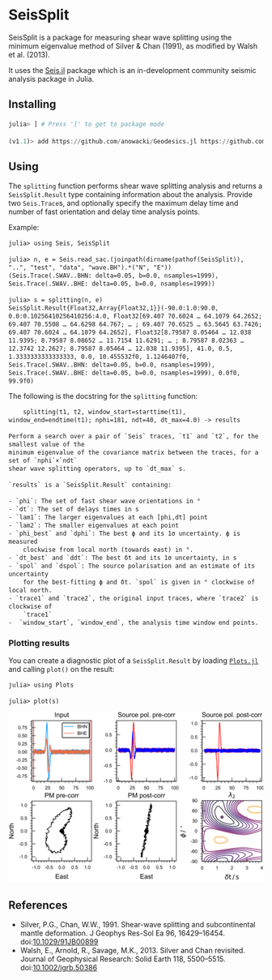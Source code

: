 # SeisSplit

SeisSplit is a package for measuring shear wave splitting using the
minimum eigenvalue method of Silver & Chan (1991), as modified by
Walsh et al. (2013).

It uses the [Seis.jl](https://github.com/anowacki/Seis.jl) package which
is an in-development community seismic analysis package in Julia.

## Installing

```julia
julia> ] # Press ']' to get to package mode

(v1.1)> add https://github.com/anowacki/Geodesics.jl https://github.com/anowacki/SAC.jl https://github.com/anowacki/Seis.jl https://github.com/anowacki/SeisSplit.jl
```

## Using

The `splitting` function performs shear wave splitting analysis and returns a `SeisSplit.Result`
type containing information about the analysis.  Provide two `Seis.Trace`s, and
optionally specify the maximum delay time and number of fast orientation and delay
time analysis points.

Example:

```julia-repl
julia> using Seis, SeisSplit

julia> n, e = Seis.read_sac.(joinpath(dirname(pathof(SeisSplit)), "..", "test", "data", "wave.BH").*("N", "E"))
(Seis.Trace(.SWAV..BHN: delta=0.05, b=0.0, nsamples=1999), Seis.Trace(.SWAV..BHE: delta=0.05, b=0.0, nsamples=1999))

julia> s = splitting(n, e)
SeisSplit.Result{Float32,Array{Float32,1}}(-90.0:1.0:90.0, 0.0:0.10256410256410256:4.0, Float32[69.407 70.6024 … 64.1079 64.2652; 69.407 70.5508 … 64.6298 64.767; … ; 69.407 70.6525 … 63.5645 63.7426; 69.407 70.6024 … 64.1079 64.2652], Float32[8.79587 8.05464 … 12.038 11.9395; 8.79587 8.08652 … 11.7154 11.6291; … ; 8.79587 8.02363 … 12.3742 12.2627; 8.79587 8.05464 … 12.038 11.9395], 41.0, 0.5, 1.3333333333333333, 0.0, 10.455532f0, 1.1246407f0, Seis.Trace(.SWAV..BHN: delta=0.05, b=0.0, nsamples=1999), Seis.Trace(.SWAV..BHE: delta=0.05, b=0.0, nsamples=1999), 0.0f0, 99.9f0)

```

The following is the docstring for the `splitting` function:

```
    splitting(t1, t2, window_start=starttime(t1), window_end=endtime(t1); nphi=181, ndt=40, dt_max=4.0) -> results

Perform a search over a pair of `Seis` traces, `t1` and `t2`, for the smallest value of the
minimum eigenvalue of the covariance matrix between the traces, for a set of `nphi`×`ndt`
shear wave splitting operators, up to `dt_max` s.

`results` is a `SeisSplit.Result` containing:

- `phi`: The set of fast shear wave orientations in °
- `dt`: The set of delays times in s
- `lam1`: The larger eigenvalues at each [phi,dt] point
- `lam2`: The smaller eigenvalues at each point
- `phi_best` and `dphi`: The best ϕ and its 1σ uncertainty. ϕ is measured
    clockwise from local north (towards east) in °.
- `dt_best` and `ddt`: The best δt and its 1σ uncertainty, in s
- `spol` and `dspol`: The source polarisation and an estimate of its uncertainty
    for the best-fitting ϕ and δt. `spol` is given in ° clockwise of local north.
- `trace1` and `trace2`, the original input traces, where `trace2` is clockwise of
    `trace1`
-  `window_start`, `window_end`, the analysis time window end points.

```

### Plotting results

You can create a diagnostic plot of a `SeisSplit.Result` by loading
[`Plots.jl`](https://github.com/JuliaPlots/Plots.jl) and calling `plot()` on the result:

```julia-repl
julia> using Plots

julia> plot(s)
```

![Example of a SeisSplit diagnostic plot](docs/images/diagnostic_plot_example.svg)


## References

- Silver, P.G., Chan, W.W., 1991. Shear-wave splitting and subcontinental mantle
  deformation. J Geophys Res-Sol Ea 96, 16429–16454.
  doi:[10.1029/91JB00899](https://doi.org/10.1029/91JB00899)
- Walsh, E., Arnold, R., Savage, M.K., 2013. Silver and Chan revisited.
  Journal of Geophysical Research: Solid Earth 118, 5500–5515.
  doi:[10.1002/jgrb.50386](https://doi.org/10.1002/jgrb.50386)
